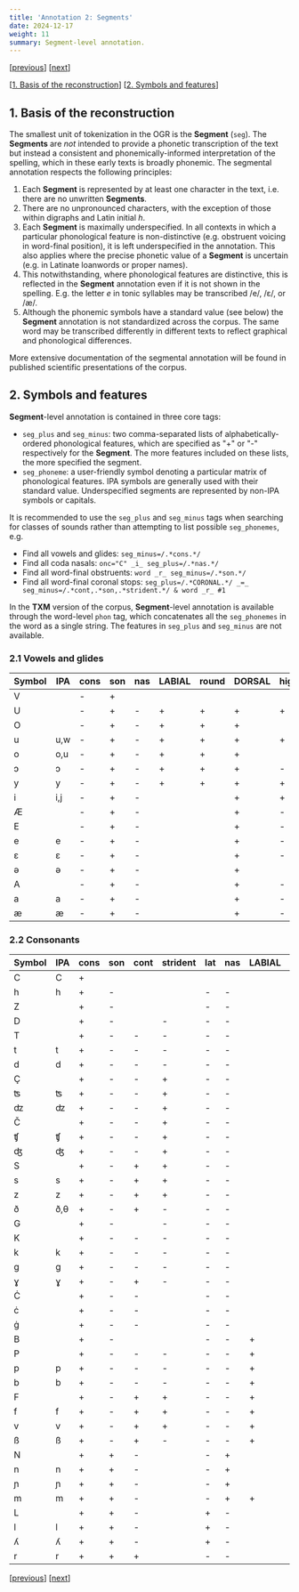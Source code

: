 ```yaml
---
title: 'Annotation 2: Segments'
date: 2024-12-17
weight: 11
summary: Segment-level annotation.
---
```


\[[previous](/docs/annotation)\] \[[next](/docs/annotation-word)\]

\[[1. Basis of the reconstruction](#1-basis-of-the-reconstruction)\]
\[[2. Symbols and features](#2-symbols-and-features)\]

## 1. Basis of the reconstruction 

The smallest unit of tokenization in the OGR is the __Segment__ (`seg`). The __Segments__ are _not_ intended to provide
a phonetic transcription of the text but instead a consistent and phonemically-informed interpretation 
of the spelling, which in these early texts is broadly phonemic. The segmental annotation respects the following
principles:
1. Each __Segment__ is represented by at least one character in the text, i.e. there are no unwritten __Segments__.
2. There are no unpronounced characters, with the exception of those within digraphs and Latin initial _h_.
4. Each __Segment__ is maximally underspecified. In all contexts in which a particular phonological feature is 
non-distinctive (e.g. obstruent voicing in word-final position), it is left underspecified in the annotation.
This also applies where the precise phonetic value of a __Segment__ is 
uncertain (e.g. in Latinate loanwords or proper names).
3. This notwithstanding, where phonological features are distinctive, this is reflected in the
__Segment__ annotation even if it is not shown in the spelling. E.g. the letter _e_ in tonic syllables
may be transcribed /e/, /ɛ/, or /æ/. 
5. Although the phonemic symbols have a standard value (see below) the __Segment__ annotation is not standardized
across the corpus. The same word may be transcribed differently in different texts to reflect graphical and
phonological differences.

More extensive documentation of the segmental annotation will be found in published scientific presentations of the
corpus.

## 2. Symbols and features

__Segment__-level annotation is contained in three core tags:
+ `seg_plus` and `seg_minus`: two comma-separated lists of alphabetically-ordered phonological features, which are specified as
"+" or "-" respectively for the __Segment__. The more features included on these lists, the more specified the segment.
+ `seg_phoneme`: a user-friendly symbol denoting a particular matrix of phonological features. IPA symbols are generally
used with their standard value. Underspecified segments are represented by non-IPA symbols or capitals.

It is recommended to use the `seg_plus` and `seg_minus` tags when searching for classes of sounds rather than
attempting to list possible `seg_phonemes`, e.g.
+ Find all vowels and glides: `seg_minus=/.*cons.*/`
+ Find all coda nasals: `onc="C" _i_ seg_plus=/.*nas.*/`
+ Find all word-final obstruents: `word _r_ seg_minus=/.*son.*/`
+ Find all word-final coronal stops: `seg_plus=/.*CORONAL.*/ _=_ seg_minus=/.*cont,.*son,.*strident.*/ & word _r_ #1`

In the __TXM__ version of the corpus, __Segment__-level annotation is available through the word-level `phon`
tag, which concatenates all the `seg_phonemes` in the word as a single string. The features in `seg_plus` and
`seg_minus` are not available.

### 2.1 Vowels and glides

|Symbol|IPA|cons|son|nas|LABIAL|round|DORSAL|high|low|back|atr|voice|
|---   |---|--- |---|---|---   |---  |---   |--- |---|--- |---|---  |
|V||-|+||||||||||
|U||-|+|-|+|+|+|+|-||+|+|
|O||-|+|-|+|+|+||-|+||+|
|u|u,w|-|+|-|+|+|+|+|-|+|+|+|
|o|o,u|-|+|-|+|+|+||-|+|+|+|
|ɔ|ɔ|-|+|-|+|+|+|-|-|+|-|+|
|y|y|-|+|-|+|+|+|+|-|-|+|+|
|i|i,j|-|+|-|||+|+|-|-|+|+|
|Æ||-|+|-|||+|-||-||+|
|E||-|+|-|||+|-|-|-||+|
|e|e|-|+|-|||+|-|-|-|+|+|
|ɛ|ɛ|-|+|-|||+|-|-|-|-|+|
|ə|ə|-|+|-|||+|||||+|
|A||-|+|-|||+|-|+|-||+|
|a|a|-|+|-|||+|-|+|-|-|+|
|æ|æ|-|+|-|||+|-|+|-|+|+|

### 2.2 Consonants
| Symbol | IPA | cons | son | cont | strident | lat | nas | LABIAL | CORONAL | ant | dist | DORSAL | back | LARYNGEAL | voice |
|---     |---  |---   |---  |---   |---       |---  |---  |---     |---      |---  |---   |---     | ---  | ---       | ---   |
| C | C | + |  |  |  |  |  |  |  |  |  |  |  |  |  |
| h | h | + | - |  |  | - | - |  |  |  |  |  |  | + | - |
| Z |  | + | - |  |  | - | - |  | + |  |  |  |  |  |  |
| D |  | + | - |  | - | - | - |  | + | + |  |  |  |  |  |
| T |  | + | - | - | - | - | - |  | + | + |  |  |  |  |  |
| t | t | + | - | - | - | - | - |  | + | + |  |  |  |  | - |
| d | d | + | - | - | - | - | - |  | + | + |  |  |  |  | + |
| Ç |  | + | - | - | + | - | - |  | + | + | - |  |  |  |  |
| ʦ | ʦ | + | - | - | + | - | - |  | + | + | - |  |  |  | - |
| ʣ | ʣ | + | - | - | + | - | - |  | + | + | - |  |  |  | + |
| Č |  | + | - | - | + | - | - |  | + | - | + |  |  |  |  |
| ʧ | ʧ | + | - | - | + | - | - |  | + | - | + |  |  |  | - |
| ʤ | ʤ | + | - | - | + | - | - |  | + | - | + |  |  |  | + |
| S |  | + | - | + | + | - | - |  | + | + | - |  |  |  |  |
| s | s | + | - | + | + | - | - |  | + | + | - |  |  |  | - |
| z | z | + | - | + | + | - | - |  | + | + | - |  |  |  | + |
| ð | ð,θ | + | - | + | - | - | - |  | + | + | + |  |  |  |  |
| G |  | + | - |  | - | - | - |  |  |  |  | + | + |  |  |
| K |  | + | - | - | - | - | - |  |  |  |  | + | + |  |  |
| k | k | + | - | - | - | - | - |  |  |  |  | + | + |  | - |
| g | g | + | - | - | - | - | - |  |  |  |  | + | + |  | + |
| ɣ | ɣ | + | - | + | - | - | - |  |  |  |  | + | + |  | + |
| Ċ			|		| +		| -		| -		|			| -		| -		|			|			|		|		| +			|		|			|		|
| ċ			|		| +		| -		| -		|			| -		| -		|			|			|		|		| +			|		|			| -		|
| ġ			|		| +		| -		| -		|			| -		| -		|			|			|		|		| +			|		|			| +		|
| B |  | + | - |  |  | - | - | + |  |  |  |  |  |  |  |
| P |  | + | - | - | - | - | - | + |  |  |  |  |  |  |  |
| p | p | + | - | - | - | - | - | + |  |  |  |  |  |  | - |
| b | b | + | - | - | - | - | - | + |  |  |  |  |  |  | + |
| F |  | + | - | + | + | - | - | + |  |  |  |  |  |  |  |
| f | f | + | - | + | + | - | - | + |  |  |  |  |  |  | - |
| v | v | + | - | + | + | - | - | + |  |  |  |  |  |  | + |
| ß | ß | + | - | + | - | - | - | + |  |  |  |  |  |  |  |
| N |  | + | + | - |  | - | + |  |  |  |  |  |  |  | + |
| n | n | + | + | - |  | - | + |  | + | + |  |  |  |  | + |
| ɲ | ɲ | + | + | - |  | - | + |  |  |  |  | + | - |  | + |
| m | m | + | + | - |  | - | + | + |  |  |  |  |  |  | + |
| L |  | + | + | - |  | + | - |  |  |  |  |  |  |  | + |
| l | l | + | + | - |  | + | - |  | + | + |  |  |  |  | + |
| ʎ | ʎ | + | + | - |  | + | - |  |  |  |  | + | - |  | + |
| r | r | + | + | + |  | - | - |  | + |  |  |  |  |  | + |

\[[previous](/docs/annotation)\] \[[next](/docs/annotation-word)\]
